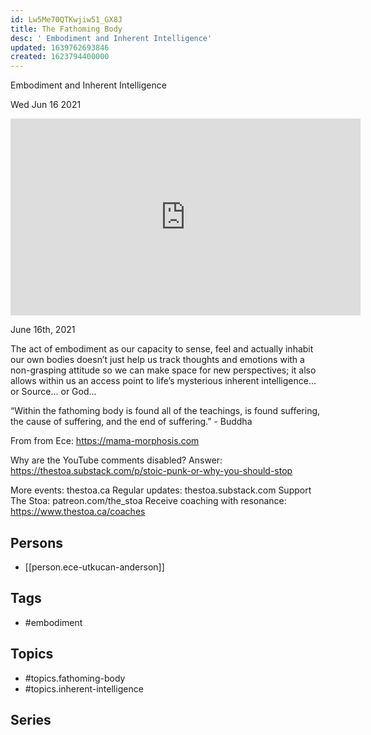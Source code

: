 ```yaml
---
id: Lw5Me70QTKwjiw51_GX8J
title: The Fathoming Body
desc: ' Embodiment and Inherent Intelligence'
updated: 1639762693846
created: 1623794400000
---
```



 Embodiment and Inherent Intelligence

Wed Jun 16 2021

<iframe width="560" height="315" src="https://www.youtube.com/embed/1cg3uUjcPa4" title="The Fathoming Body: Embodiment and Inherent Intelligence w/ Ece Utkucan Anderson" frameborder="0" allow="accelerometer; autoplay; clipboard-write; encrypted-media; gyroscope; picture-in-picture" allowfullscreen ></iframe>

June 16th, 2021

The act of embodiment as our capacity to sense, feel and actually inhabit our own bodies doesn’t just help us track thoughts and emotions with a non-grasping attitude so we can make space for new perspectives; it also allows within us an access point to life’s mysterious inherent intelligence... or Source... or God... 

“Within the fathoming body is found all of the teachings, is found suffering, the cause of suffering, and the end of suffering.” - Buddha

From from Ece: https://mama-morphosis.com

Why are the YouTube comments disabled? Answer: https://thestoa.substack.com/p/stoic-punk-or-why-you-should-stop

More events: thestoa.ca
Regular updates: thestoa.substack.com
Support The Stoa: patreon.com/the_stoa
Receive coaching with resonance: https://www.thestoa.ca/coaches

## Persons

- [[person.ece-utkucan-anderson]]

## Tags

- #embodiment

## Topics

- #topics.fathoming-body
- #topics.inherent-intelligence

## Series



